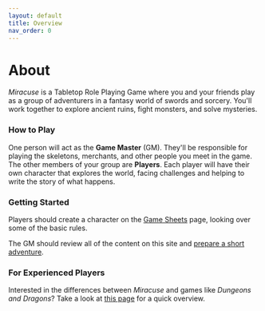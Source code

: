 ```yaml
---
layout: default
title: Overview
nav_order: 0
---
```


# About

_Miracuse_ is a Tabletop Role Playing Game where you and your friends play as a group of adventurers in a fantasy world of swords and sorcery. You'll work together to explore ancient ruins, fight monsters, and solve mysteries.

### How to Play

One person will act as the **Game Master** (GM). They'll be responsible for playing the skeletons, merchants, and other people you meet in the game. The other members of your group are **Players**. Each player will have their own character that explores the world, facing challenges and helping to write the story of what happens.

### Getting Started

Players should create a character on the [Game Sheets](docs/game_sheets.html) page, looking over some of the basic rules.

The GM should review all of the content on this site and [prepare a short adventure](docs/gm_pages/first_session.md).

### For Experienced Players

Interested in the differences between _Miracuse_ and games like _Dungeons and Dragons_? Take a look at [this page](docs/more/system_design/about_the_system.md) for a quick overview.
